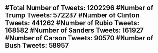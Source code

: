 #Total Number of Tweets: 1202296 
#Number of Trump Tweets: 572287
#Number of Clinton Tweets: 441262
#Number of Rubio Tweets: 168582
#Number of Sanders Tweets: 161927
#Number of Carson Tweets: 90570
#Number of Bush Tweets: 58957
---
